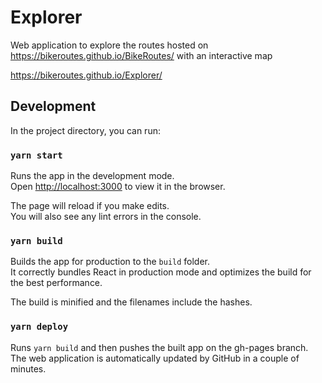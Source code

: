 # Explorer

Web application to explore the routes hosted on https://bikeroutes.github.io/BikeRoutes/ with an interactive map

https://bikeroutes.github.io/Explorer/

## Development

In the project directory, you can run:

### `yarn start`

Runs the app in the development mode.<br />
Open [http://localhost:3000](http://localhost:3000) to view it in the browser.

The page will reload if you make edits.<br />
You will also see any lint errors in the console.

### `yarn build`

Builds the app for production to the `build` folder.<br />
It correctly bundles React in production mode and optimizes the build for the best performance.

The build is minified and the filenames include the hashes.<br />

### `yarn deploy`

Runs `yarn build` and then pushes the built app on the gh-pages branch.<br />
The web application is automatically updated by GitHub in a couple of minutes.

